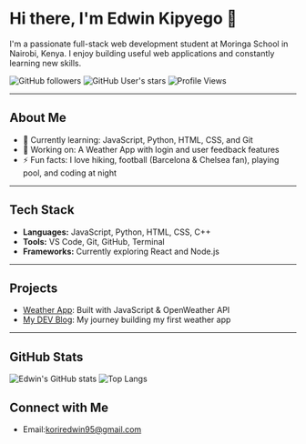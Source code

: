 # Hi there, I'm Edwin Kipyego 👋

I'm a passionate full-stack web development student at Moringa School in Nairobi, Kenya. I enjoy building useful web applications and constantly learning new skills.

![GitHub followers](https://img.shields.io/github/followers/Edwin-kipyego?label=Followers&style=social)
![GitHub User's stars](https://img.shields.io/github/stars/Edwin-kipyego?affiliations=OWNER%2CCOLLABORATOR&style=social)
![Profile Views](https://komarev.com/ghpvc/?username=Edwin-kipyego&color=blue)

---

## About Me

- 🌱 Currently learning: JavaScript, Python, HTML, CSS, and Git
- 🔭 Working on: A Weather App with login and user feedback features
- ⚡ Fun facts: I love hiking, football (Barcelona & Chelsea fan), playing pool, and coding at night

---

## Tech Stack

- **Languages:** JavaScript, Python, HTML, CSS, C++
- **Tools:** VS Code, Git, GitHub, Terminal
- **Frameworks:** Currently exploring React and Node.js

---

## Projects

- [Weather App](https://github.com/Edwin-kipyego/weather-app): Built with JavaScript & OpenWeather API
- [My DEV Blog](https://dev.to/edwinkipyego/building-my-first-weather-app-at-moringa-school-a-develpers-journey-55ad): My journey building my first weather app

---

## GitHub Stats

![Edwin's GitHub stats](https://github-readme-stats.vercel.app/api?username=Edwin-kipyego&show_icons=true&theme=radical)
![Top Langs](https://github-readme-stats.vercel.app/api/top-langs/?username=Edwin-kipyego&layout=compact&theme=radical)



## Connect with Me


- Email:koriredwin95@gmail.com

